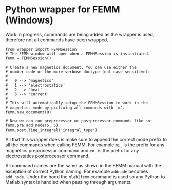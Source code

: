 # Python wrapper for FEMM (Windows)

Work in progress, commands are being added as the wrapper is used,
therefore not all commands have been wrapped.

```
from wrapper import FEMMSession
# The FEMM window will open when a FEMMSession is instantiated.
femm = FEMMSession()

# Create a new magnetics document. You can use either the
# number code or the more verbose doctype (not case sensitive):
#
#   0 --> 'magnetics'
#   1 --> 'electrostatics'
#   2 --> 'heat'
#   3 --> 'current'
#
# This will automatically setup the FEMMSession to work in the
# magnetics mode by prefixing all commands with 'm'.
femm.new_documemt(0)

# Now we can run preprocessor or postprocessor commands like so:
femm.pre.add_node(5, 5)
femm.post.line_integral('integral_type')
```

All that this wrapper does is make sure to append the correct mode 
prefix to all the commands when calling FEMM. For example `mi_` is the
prefix for any magnetics preprocessor command and `eo_` is the prefix for
any electrostatics postprocessor command.

All command names are the same as shown in the FEMM manual with the
exception of correct Python naming. For example `addnode` becomes `add_node`.
Under the hood the `mlab2femm` command is used so any Python to Matlab syntax
is handled when passing through arguments.